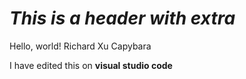 # *This is a header with extra*
Hello, world! Richard Xu Capybara

I have edited this on **visual studio code**